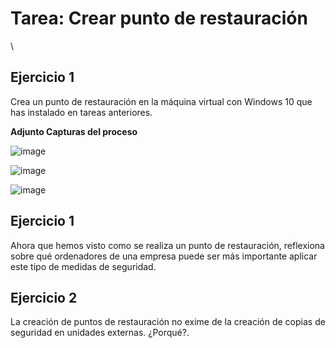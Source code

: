 
# Tarea: Crear punto de restauración
\ 

## Ejercicio 1

Crea un punto de restauración en la máquina virtual con Windows 10 que has instalado en tareas anteriores.

**Adjunto Capturas del proceso**


![image](https://github.com/tizixpk/InstalacionWindows.Lab6/assets/170434202/cc71d6d7-226e-452d-9824-a7fcb200ee3f)

![image](https://github.com/tizixpk/InstalacionWindows.Lab6/assets/170434202/9a237a46-c7e2-40d7-869d-13acdb4b62cb)

![image](https://github.com/tizixpk/InstalacionWindows.Lab6/assets/170434202/cc2635f9-f3fc-43b9-8a1d-ee84a15b640d)


## Ejercicio 1

Ahora que hemos visto como se realiza un punto de restauración, reflexiona sobre qué ordenadores de una empresa puede ser más importante aplicar este tipo de medidas de seguridad.


## Ejercicio 2

La creación de puntos de restauración no exime de la creación de copias de seguridad en unidades externas. ¿Porqué?.
